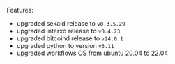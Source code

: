 Features:
* upgraded sekaid release to `v0.3.5.29`
* upgraded interxd release to `v0.4.23`
* upgraded bitcoind release to `v24.0.1`
* upgraded python to version `v3.11`
* upgraded workflows OS from ubuntu 20.04 to 22.04